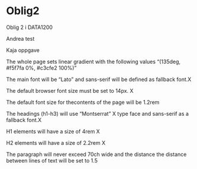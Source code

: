 # Oblig2
Oblig 2 i DATA1200

Andrea test

Kaja oppgave

The whole page sets linear gradient with the following values 
“(135deg, #f5f7fa 0%, #c3cfe2 100%)”


The main font will be “Lato” and 
sans-serif will be defined as fallback font.X 

The default browser font size must be set to 14px. X


The default font size for thecontents of the page will be 1.2rem


The headings (h1-h3) will use “Montserrat” X
type face and sans-serif as a fallback font.X



H1 elements will have a size of 4rem   X

H2 elements will have a size of 2.2rem X


The paragraph will never exceed 70ch wide and the distance 
the distance between lines of text will be set to 1.5
